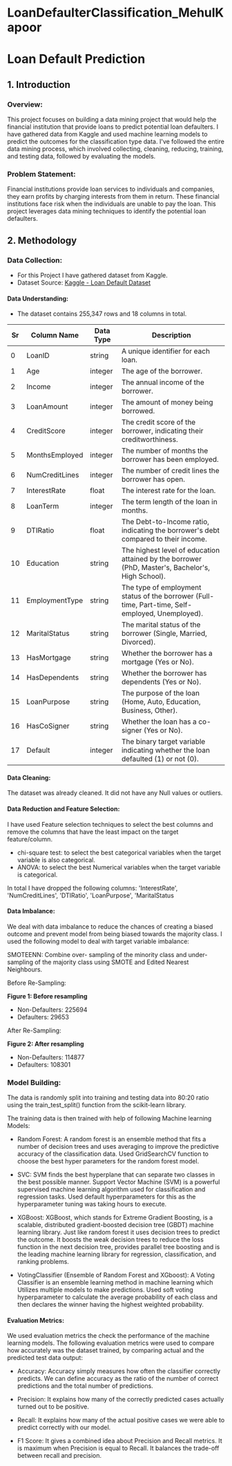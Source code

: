 # LoanDefaulterClassification_MehulKapoor

# Loan Default Prediction

## 1. Introduction

### Overview:
This project focuses on building a data mining project that would help the financial institution that provide loans to predict potential loan defaulters. I have gathered data from Kaggle and used machine learning models to predict the outcomes for the classification type data. I've followed the entire data mining process, which involved collecting, cleaning, reducing, training, and testing data, followed by evaluating the models.

### Problem Statement:
Financial institutions provide loan services to individuals and companies, they earn profits by charging interests from them in return. These financial institutions face risk when the individuals are unable to pay the loan. This project leverages data mining techniques to identify the potential loan defaulters.

## 2. Methodology

### Data Collection:
- For this Project I have gathered dataset from Kaggle.
- Dataset Source: [Kaggle - Loan Default Dataset](https://www.kaggle.com/datasets/nikhil1e9/loan-default/data)

#### Data Understanding:
- The dataset contains 255,347 rows and 18 columns in total.

| Sr | Column Name     | Data Type | Description                                        |
|----|-----------------|-----------|----------------------------------------------------|
| 0  | LoanID          | string    | A unique identifier for each loan.                 |
| 1  | Age             | integer   | The age of the borrower.                          |
| 2  | Income          | integer   | The annual income of the borrower.                 |
| 3  | LoanAmount      | integer   | The amount of money being borrowed.                |
| 4  | CreditScore     | integer   | The credit score of the borrower, indicating their creditworthiness. |
| 5  | MonthsEmployed  | integer   | The number of months the borrower has been employed. |
| 6  | NumCreditLines  | integer   | The number of credit lines the borrower has open.  |
| 7  | InterestRate    | float     | The interest rate for the loan.                   |
| 8  | LoanTerm        | integer   | The term length of the loan in months.             |
| 9  | DTIRatio        | float     | The Debt-to-Income ratio, indicating the borrower's debt compared to their income. |
| 10 | Education       | string    | The highest level of education attained by the borrower (PhD, Master's, Bachelor's, High School). |
| 11 | EmploymentType  | string    | The type of employment status of the borrower (Full-time, Part-time, Self-employed, Unemployed). |
| 12 | MaritalStatus   | string    | The marital status of the borrower (Single, Married, Divorced). |
| 13 | HasMortgage     | string    | Whether the borrower has a mortgage (Yes or No).   |
| 14 | HasDependents   | string    | Whether the borrower has dependents (Yes or No).  |
| 15 | LoanPurpose     | string    | The purpose of the loan (Home, Auto, Education, Business, Other). |
| 16 | HasCoSigner     | string    | Whether the loan has a co-signer (Yes or No).     |
| 17 | Default         | integer   | The binary target variable indicating whether the loan defaulted (1) or not (0). |

#### Data Cleaning:
The dataset was already cleaned. It did not have any Null values or outliers.

#### Data Reduction and Feature Selection:
I have used Feature selection techniques to select the best columns and remove the columns that have the least impact on the target feature/column.
- chi-square test: to select the best categorical variables when the target variable is also categorical.
- ANOVA: to select the best Numerical variables when the target variable is categorical.

In total I have dropped the following columns:
'InterestRate', 'NumCreditLines', 'DTIRatio', 'LoanPurpose', 'MaritalStatus

#### Data Imbalance:
We deal with data imbalance to reduce the chances of creating a biased outcome and prevent model from being biased towards the majority class. I used the following model to deal with target variable imbalance:

SMOTEENN: Combine over- sampling of the minority class and under-sampling of the majority class using SMOTE and Edited Nearest Neighbours.

Before Re-Sampling:

**Figure 1: Before resampling**
- Non-Defaulters: 225694
- Defaulters: 29653

After Re-Sampling:

**Figure 2: After resampling**
- Non-Defaulters: 114877
- Defaulters: 108301

### Model Building:
The data is randomly split into training and testing data into 80:20 ratio using the train_test_split() function from the scikit-learn library.

The training data is then trained with help of following Machine learning Models:

- Random Forest:
  A random forest is an ensemble method that fits a number of decision trees and uses averaging to improve the predictive accuracy of the classification data.
  Used GridSearchCV function to choose the best hyper parameters for the random forest model.

- SVC:
  SVM finds the best hyperplane that can separate two classes in the best possible manner. Support Vector Machine (SVM) is a powerful supervised machine learning algorithm used for classification and regression tasks.
  Used default hyperparameters for this as the hyperparameter tuning was taking hours to execute.

- XGBoost:
  XGBoost, which stands for Extreme Gradient Boosting, is a scalable, distributed gradient-boosted decision tree (GBDT) machine learning library. Just like random forest it uses decision trees to predict the outcome. It boosts the weak decision trees to reduce the loss function in the next decision tree, provides parallel tree boosting and is the leading machine learning library for regression, classification, and ranking problems.

- VotingClassifier (Ensemble of Random Forest and XGboost):
  A Voting Classifier is an ensemble learning method in machine learning which Utilizes multiple models to make predictions.
  Used soft voting hyperparameter to calculate the average probability of each class and then declares the winner having the highest weighted probability.

#### Evaluation Metrics:
We used evaluation metrics the check the performance of the machine learning models.
The following evaluation metrics were used to compare how accurately was the dataset trained, by comparing actual and the predicted test data output:

- Accuracy:
  Accuracy simply measures how often the classifier correctly predicts. We can define accuracy as the ratio of the number of correct predictions and the total number of predictions.

- Precision:
  It explains how many of the correctly predicted cases actually turned out to be positive.

- Recall:
  It explains how many of the actual positive cases we were able to predict correctly with our model.

- F1 Score:
  It gives a combined idea about Precision and Recall metrics. It is maximum when Precision is equal to Recall. It balances the trade-off between recall and precision.


